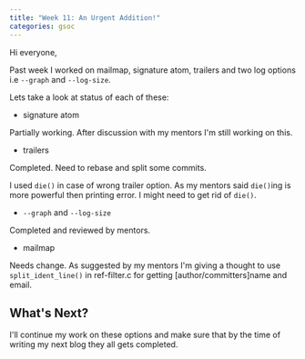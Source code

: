 ```yaml
---
title: "Week 11: An Urgent Addition!"
categories: gsoc
---
```


Hi everyone,

Past week I worked on mailmap, signature atom, trailers and two log options i.e `--graph` and `--log-size`.

Lets take a look at status of each of these:

- signature atom

Partially working. After discussion with my mentors I'm still working on this.

- trailers

Completed. Need to rebase and split some commits. 

I used `die()` in case of wrong trailer option. As my mentors said `die()`ing is more powerful then printing error. I might need to get rid of `die()`. 

- `--graph` and `--log-size`

Completed and reviewed by mentors.

- mailmap

Needs change. As suggested by my mentors I'm giving a thought to use `split_ident_line()` in ref-filter.c for getting [author/committers]name and email.

## What's Next?

I'll continue my work on these options and make sure that by the time of writing my next blog they all gets completed.
